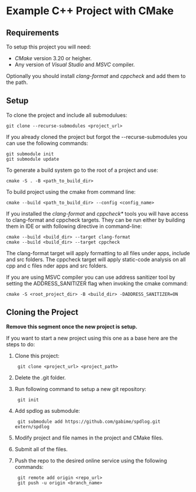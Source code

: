 # Example C++ Project with CMake #

## Requirements ##

To setup this project you will need:

* _CMake_ version 3.20 or heigher.
* Any version of _Visual Studio_ and _MSVC_ compiler.

Optionally you should install _clang-format_ and _cppcheck_ and add them to the path.

## Setup ##

To clone the project and include all submodulues:

	git clone --recurse-submodules <project_url>

If you already cloned the project but forgot the --recurse-submodules you can use the following commands:

	git submodule init
	git submodule update

To generate a build system go to the root of a project and use:

	cmake -S . -B <path_to_build_dir>

To build project using the cmake from command line:

	cmake --build <path_to_build_dir> --config <config_name>

If you installed the _clang-format_ and _cppcheck*_ tools you will have access to clang-format and cppcheck targets. They can be run either by building them in IDE or with following directive in command-line:

	cmake --build <build_dir> --target clang-format
	cmake --build <build_dir> --target cppcheck

The clang-format target will apply formatting to all files under apps, include and src folders. The cppcheck target will apply static-code analysis on all cpp and c files nder apps and src folders.

If you are using MSVC compiler you can use address sanitizer tool by setting the ADDRESS_SANITIZER flag when invoking the cmake command:

	cmake -S <root_project_dir> -B <build_dir> -DADDRESS_SANITIZER=ON 

## Cloning the Project ##

**Remove this segment once the new project is setup.**

If you want to start a new project using this one as a base here are the steps to do:

1. Clone this project:

		git clone <project_url> <project_path>

2. Delete the .git folder.

3. Run following command to setup a new git repository:

		git init

4. Add spdlog as submodule:

		git submodule add https://github.com/gabime/spdlog.git extern/spdlog

5. Modify project and file names in the project and CMake files.

6. Submit all of the files.

7. Push the repo to the desired online service using the following commands:

		git remote add origin <repo_url>
		git push -u origin <branch_name>

